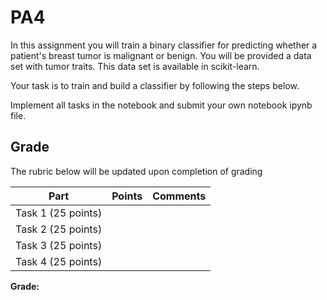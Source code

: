 # PA4


In this assignment you will train a binary classifier for predicting whether a patient's breast tumor is malignant or  benign. You will be provided a data set with tumor traits. This data set is available in scikit-learn.

Your task is to train and build a classifier  by following the steps below.

Implement all tasks in the notebook and submit your own notebook ipynb file. 


## Grade 
The rubric below will be updated upon completion of grading 

<table>
  <thead>
    <tr>
      <th>Part</th>
      <th>Points</th>
      <th>Comments</th>
    </tr>
  </thead>
  <tbody>
    <tr>
      <td>Task 1 (25 points)</td>
      <td></td>
      <td></td>
    </tr>
    <tr>
      <td>Task 2  (25 points) </td>
      <td></td>
      <td></td>
    </tr>
    <tr>
      <td>Task 3  (25 points) </td>
      <td></td>
      <td></td>
    </tr>
     <tr>
      <td>Task 4  (25 points) </td>
      <td></td>
      <td></td>
    </tr>
     </tr>
  </tbody>
</table>

**Grade:** 
